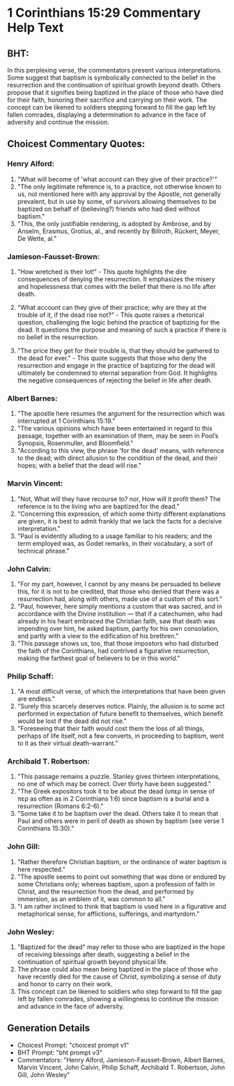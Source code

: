 # 1 Corinthians 15:29 Commentary Help Text

## BHT:
In this perplexing verse, the commentators present various interpretations. Some suggest that baptism is symbolically connected to the belief in the resurrection and the continuation of spiritual growth beyond death. Others propose that it signifies being baptized in the place of those who have died for their faith, honoring their sacrifice and carrying on their work. The concept can be likened to soldiers stepping forward to fill the gap left by fallen comrades, displaying a determination to advance in the face of adversity and continue the mission.

## Choicest Commentary Quotes:
### Henry Alford:
1. "What will become of 'what account can they give of their practice?'"
2. "The only legitimate reference is, to a practice, not otherwise known to us, not mentioned here with any approval by the Apostle, not generally prevalent, but in use by some, of survivors allowing themselves to be baptized on behalf of (believing?) friends who had died without baptism."
3. "This, the only justifiable rendering, is adopted by Ambrose, and by Anselm, Erasmus, Grotius, al., and recently by Billroth, Rückert, Meyer, De Wette, al."

### Jamieson-Fausset-Brown:
1. "How wretched is their lot!" - This quote highlights the dire consequences of denying the resurrection. It emphasizes the misery and hopelessness that comes with the belief that there is no life after death.

2. "What account can they give of their practice; why are they at the trouble of it, if the dead rise not?" - This quote raises a rhetorical question, challenging the logic behind the practice of baptizing for the dead. It questions the purpose and meaning of such a practice if there is no belief in the resurrection.

3. "The price they get for their trouble is, that they should be gathered to the dead for ever." - This quote suggests that those who deny the resurrection and engage in the practice of baptizing for the dead will ultimately be condemned to eternal separation from God. It highlights the negative consequences of rejecting the belief in life after death.

### Albert Barnes:
1. "The apostle here resumes the argument for the resurrection which was interrupted at 1 Corinthians 15:19."
2. "The various opinions which have been entertained in regard to this passage, together with an examination of them, may be seen in Pool’s Synopsis, Rosenmuller, and Bloomfield."
3. "According to this view, the phrase 'for the dead' means, with reference to the dead; with direct allusion to the condition of the dead, and their hopes; with a belief that the dead will rise."

### Marvin Vincent:
1. "Not, What will they have recourse to? nor, How will it profit them? The reference is to the living who are baptized for the dead." 
2. "Concerning this expression, of which some thirty different explanations are given, it is best to admit frankly that we lack the facts for a decisive interpretation."
3. "Paul is evidently alluding to a usage familiar to his readers; and the term employed was, as Godet remarks, in their vocabulary, a sort of technical phrase."

### John Calvin:
1. "For my part, however, I cannot by any means be persuaded to believe this, for it is not to be credited, that those who denied that there was a resurrection had, along with others, made use of a custom of this sort."
2. "Paul, however, here simply mentions a custom that was sacred, and in accordance with the Divine institution — that if a catechumen, who had already in his heart embraced the Christian faith, saw that death was impending over him, he asked baptism, partly for his own consolation, and partly with a view to the edification of his brethren."
3. "This passage shows us, too, that those impostors who had disturbed the faith of the Corinthians, had contrived a figurative resurrection, making the farthest goal of believers to be in this world."

### Philip Schaff:
1. "A most difficult verse, of which the interpretations that have been given are endless."
2. "Surely this scarcely deserves notice. Plainly, the allusion is to some act performed in expectation of future benefit to themselves, which benefit would be lost if the dead did not rise."
3. "Foreseeing that their faith would cost them the loss of all things, perhaps of life itself, not a few converts, in proceeding to baptism, went to it as their virtual death-warrant."

### Archibald T. Robertson:
1. "This passage remains a puzzle. Stanley gives thirteen interpretations, no one of which may be correct. Over thirty have been suggested." 
2. "The Greek expositors took it to be about the dead (υπερ in sense of περ as often as in 2 Corinthians 1:6) since baptism is a burial and a resurrection (Romans 6:2-6)." 
3. "Some take it to be baptism over the dead. Others take it to mean that Paul and others were in peril of death as shown by baptism (see verse 1 Corinthians 15:30)."

### John Gill:
1. "Rather therefore Christian baptism, or the ordinance of water baptism is here respected."
2. "The apostle seems to point out something that was done or endured by some Christians only; whereas baptism, upon a profession of faith in Christ, and the resurrection from the dead, and performed by immersion, as an emblem of it, was common to all."
3. "I am rather inclined to think that baptism is used here in a figurative and metaphorical sense, for afflictions, sufferings, and martyrdom."

### John Wesley:
1. "Baptized for the dead" may refer to those who are baptized in the hope of receiving blessings after death, suggesting a belief in the continuation of spiritual growth beyond physical life.
2. The phrase could also mean being baptized in the place of those who have recently died for the cause of Christ, symbolizing a sense of duty and honor to carry on their work.
3. This concept can be likened to soldiers who step forward to fill the gap left by fallen comrades, showing a willingness to continue the mission and advance in the face of adversity.


## Generation Details
- Choicest Prompt: "choicest prompt v1"
- BHT Prompt: "bht prompt v3"
- Commentators: "Henry Alford, Jamieson-Fausset-Brown, Albert Barnes, Marvin Vincent, John Calvin, Philip Schaff, Archibald T. Robertson, John Gill, John Wesley"
